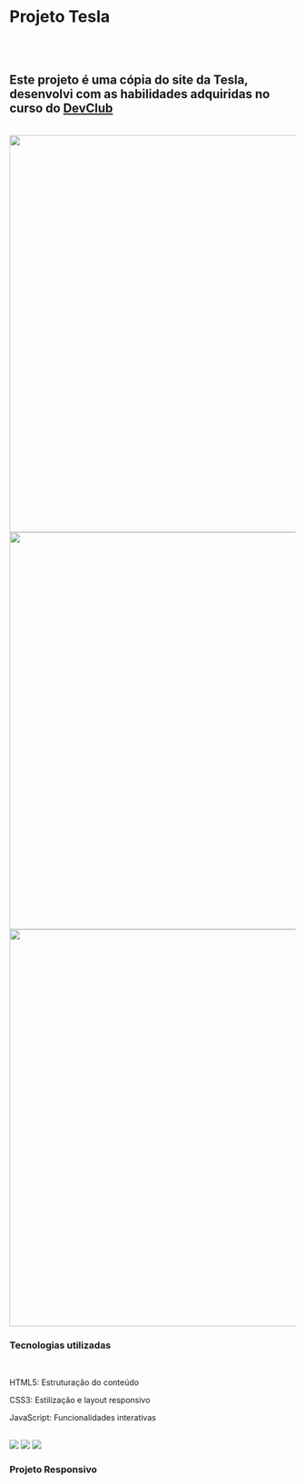 <h1>Projeto Tesla</h1>
<br>
<br>
<h2>Este projeto é uma cópia do site da Tesla, desenvolvi com as habilidades adquiridas no curso do <a href="https://rodolfomori.com.br/devclub/">DevClub</a></h2>
<br>
  <img src="https://github.com/WenddylReis/" width=700px/>
  <img src="https://github.com/WenddylReis/" width=700px/>
  <img src="https://github.com/WenddylReis/" width=700px/>
 
<h3>Tecnologias utilizadas</h3>
  <br>
    <p>HTML5: Estruturação do conteúdo</p>
    <p>CSS3: Estilização e layout responsivo</p>
    <p>JavaScript: Funcionalidades interativas</p>
  <br>
<img src="https://github.com/WenddylReis/"/>
<img src="https://github.com/WenddylReis/"/>
<img src="https://github.com/WenddylReis/"/>
<h3>Projeto Responsivo</h3>
